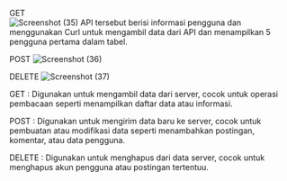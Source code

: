 GET  
![Screenshot (35)](https://github.com/user-attachments/assets/1cfdff37-e6fd-49a4-ada9-08bc55afce19)
API tersebut berisi informasi pengguna dan menggunakan Curl untuk mengambil data dari API dan menampilkan 5 pengguna pertama dalam tabel.

POST 
![Screenshot (36)](https://github.com/user-attachments/assets/f22e19d5-b7f9-4d95-9657-f1aafe8bf2e8)

DELETE 
![Screenshot (37)](https://github.com/user-attachments/assets/25ecf99b-ad63-4f56-94f3-55159d22a6e1)

GET : Digunakan untuk mengambil data dari server, cocok untuk operasi pembacaan seperti menampilkan daftar data atau informasi.

POST : Digunakan untuk mengirim data baru ke server, cocok untuk pembuatan atau modifikasi data seperti menambahkan postingan, komentar, atau data pengguna.

DELETE : Digunakan untuk menghapus dari data server, cocok untuk menghapus akun pengguna atau postingan tertentuu.

